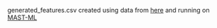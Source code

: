 generated_features.csv created using data from [here](https://github.com/WardLT/ElemNet) and running on [MAST-ML](https://github.com/uw-cmg/MAST-ML)
